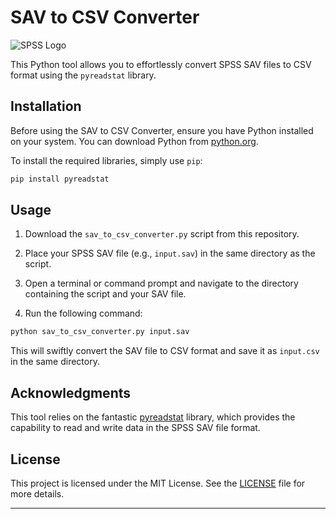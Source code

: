 # SAV to CSV Converter

![SPSS Logo](https://upload.wikimedia.org/wikipedia/en/thumb/3/3a/IBM_SPSS_Statistics_logo.svg/200px-IBM_SPSS_Statistics_logo.svg.png)

This Python tool allows you to effortlessly convert SPSS SAV files to CSV format using the `pyreadstat` library.

## Installation

Before using the SAV to CSV Converter, ensure you have Python installed on your system. You can download Python from [python.org](https://www.python.org/downloads/).

To install the required libraries, simply use `pip`:

```bash
pip install pyreadstat
```

## Usage

1. Download the `sav_to_csv_converter.py` script from this repository.

2. Place your SPSS SAV file (e.g., `input.sav`) in the same directory as the script.

3. Open a terminal or command prompt and navigate to the directory containing the script and your SAV file.

4. Run the following command:

```bash
python sav_to_csv_converter.py input.sav
```

This will swiftly convert the SAV file to CSV format and save it as `input.csv` in the same directory.

## Acknowledgments

This tool relies on the fantastic [pyreadstat](https://github.com/Roche/pyreadstat) library, which provides the capability to read and write data in the SPSS SAV file format.

## License

This project is licensed under the MIT License. See the [LICENSE](LICENSE) file for more details.

---